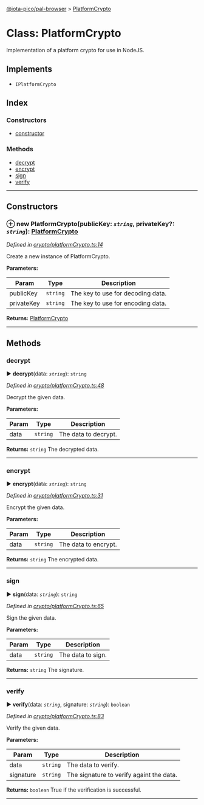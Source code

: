 [@iota-pico/pal-browser](../README.md) > [PlatformCrypto](../classes/platformcrypto.md)



# Class: PlatformCrypto


Implementation of a platform crypto for use in NodeJS.

## Implements

* `IPlatformCrypto`

## Index

### Constructors

* [constructor](platformcrypto.md#constructor)


### Methods

* [decrypt](platformcrypto.md#decrypt)
* [encrypt](platformcrypto.md#encrypt)
* [sign](platformcrypto.md#sign)
* [verify](platformcrypto.md#verify)



---
## Constructors
<a id="constructor"></a>


### ⊕ **new PlatformCrypto**(publicKey: *`string`*, privateKey?: *`string`*): [PlatformCrypto](platformcrypto.md)


*Defined in [crypto/platformCrypto.ts:14](https://github.com/iotaeco/iota-pico-pal-browser/blob/8fc2a0e/src/crypto/platformCrypto.ts#L14)*



Create a new instance of PlatformCrypto.


**Parameters:**

| Param | Type | Description |
| ------ | ------ | ------ |
| publicKey | `string`   |  The key to use for decoding data. |
| privateKey | `string`   |  The key to use for encoding data. |





**Returns:** [PlatformCrypto](platformcrypto.md)

---


## Methods
<a id="decrypt"></a>

###  decrypt

► **decrypt**(data: *`string`*): `string`



*Defined in [crypto/platformCrypto.ts:48](https://github.com/iotaeco/iota-pico-pal-browser/blob/8fc2a0e/src/crypto/platformCrypto.ts#L48)*



Decrypt the given data.


**Parameters:**

| Param | Type | Description |
| ------ | ------ | ------ |
| data | `string`   |  The data to decrypt. |





**Returns:** `string`
The decrypted data.






___

<a id="encrypt"></a>

###  encrypt

► **encrypt**(data: *`string`*): `string`



*Defined in [crypto/platformCrypto.ts:31](https://github.com/iotaeco/iota-pico-pal-browser/blob/8fc2a0e/src/crypto/platformCrypto.ts#L31)*



Encrypt the given data.


**Parameters:**

| Param | Type | Description |
| ------ | ------ | ------ |
| data | `string`   |  The data to encrypt. |





**Returns:** `string`
The encrypted data.






___

<a id="sign"></a>

###  sign

► **sign**(data: *`string`*): `string`



*Defined in [crypto/platformCrypto.ts:65](https://github.com/iotaeco/iota-pico-pal-browser/blob/8fc2a0e/src/crypto/platformCrypto.ts#L65)*



Sign the given data.


**Parameters:**

| Param | Type | Description |
| ------ | ------ | ------ |
| data | `string`   |  The data to sign. |





**Returns:** `string`
The signature.






___

<a id="verify"></a>

###  verify

► **verify**(data: *`string`*, signature: *`string`*): `boolean`



*Defined in [crypto/platformCrypto.ts:83](https://github.com/iotaeco/iota-pico-pal-browser/blob/8fc2a0e/src/crypto/platformCrypto.ts#L83)*



Verify the given data.


**Parameters:**

| Param | Type | Description |
| ------ | ------ | ------ |
| data | `string`   |  The data to verify. |
| signature | `string`   |  The signature to verify againt the data. |





**Returns:** `boolean`
True if the verification is successful.






___


